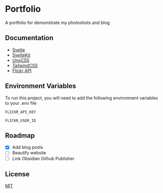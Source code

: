 # Portfolio

A portfolio for demonstrate my photoshots and blog

## Documentation

- [Svelte](https://svelte.dev/)
- [SvelteKit](https://kit.svelte.dev/)
- [UnoCSS](https://unocss.dev/)
- [TailwindCSS](https://tailwindcss.com/)
- [Flickr API](https://www.flickr.com/services/api/)

## Environment Variables

To run this project, you will need to add the following environment variables to your .env file

`FLICKR_API_KEY`

`FLICKR_USER_ID`

## Roadmap

- [x] Add blog posts
- [ ] Beautify website
- [ ] Link Obsidian Github Publisher

## License

[MIT](https://choosealicense.com/licenses/mit/)
